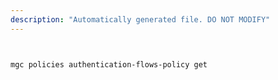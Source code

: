 ```yaml
---
description: "Automatically generated file. DO NOT MODIFY"
---
```


```bash


mgc policies authentication-flows-policy get

```